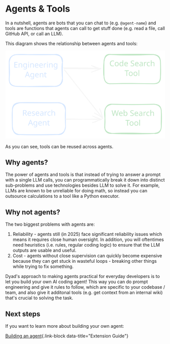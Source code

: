 # Agents & Tools

In a nutshell, agents are bots that you can chat to (e.g. `@agent-name`) and tools are functions that agents can call to get stuff done (e.g. read a file, call GitHub API, or call an LLM).

This diagram shows the relationship between agents and tools:

![Diagram](../assets/agent-and-tools.svg)

As you can see, tools can be reused across agents.

## Why agents?

The power of agents and tools is that instead of trying to answer a prompt with a single LLM calls, you can programmatically break it down into distinct sub-problems and use technologies besides LLM to solve it. For example, LLMs are known to be unreliable for doing math, so instead you can outsource calculations to a tool like a Python executor.

## Why not agents?

The two biggest problems with agents are:

1. Reliability - agents still (in 2025) face significant reliability issues which means it requires close human oversight. In addition, you will oftentimes need heuristics (i.e. rules, regular coding logic) to ensure that the LLM outputs are usable and useful.
2. Cost - agents without close supervision can quickly become expensive because they can get stuck in wasteful loops - breaking other things while trying to fix something.

Dyad's approach to making agents practical for everyday developers is to let you build your own AI coding agent! This way you can do prompt engineering and give it rules to follow, which are specific to your codebase / team, and also give it additonal tools (e.g. get context from an internal wiki) that's crucial to solving the task.

## Next steps

If you want to learn more about building your own agent:

[Building an agent](../extensions/build-an-agent.md){.link-block data-title="Extension Guide"}
